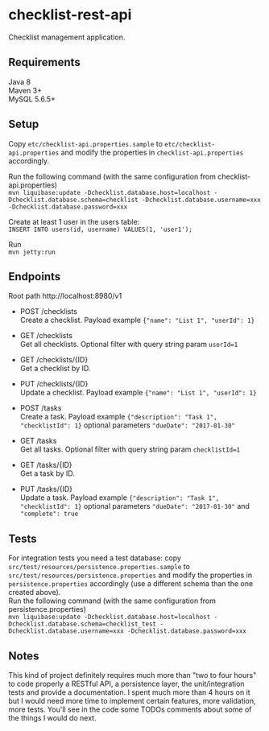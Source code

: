 # checklist-rest-api
Checklist management application.

## Requirements
Java 8  
Maven 3+  
MySQL 5.6.5+  

## Setup

Copy `etc/checklist-api.properties.sample` to `etc/checklist-api.properties` and modify the properties in `checklist-api.properties` accordingly. 

Run the following command (with the same configuration from checklist-api.properties)  
`mvn liquibase:update -Dchecklist.database.host=localhost -Dchecklist.database.schema=checklist -Dchecklist.database.username=xxx -Dchecklist.database.password=xxx`

Create at least 1 user in the users table:  
`INSERT INTO users(id, username) VALUES(1, 'user1');`

Run  
`mvn jetty:run`

## Endpoints

Root path http://localhost:8980/v1  

* POST /checklists  
Create a checklist. Payload example `{"name": "List 1", "userId": 1}`  
* GET /checklists  
Get all checklists. Optional filter with query string param `userId=1`  
* GET /checklists/{ID}  
Get a checklist by ID.  
* PUT /checklists/{ID}  
Update a checklist. Payload example `{"name": "List 1", "userId": 1}`

* POST /tasks  
Create a task. Payload example `{"description": "Task 1", "checklistId": 1}` optional parameters `"dueDate": "2017-01-30"`  
* GET /tasks  
Get all tasks. Optional filter with query string param `checklistId=1`  
* GET /tasks/{ID}  
Get a task by ID.  
* PUT /tasks/{ID}  
Update a task. Payload example `{"description": "Task 1", "checklistId": 1}` optional parameters `"dueDate": "2017-01-30"` and  `"complete": true`  

## Tests

For integration tests you need a test database: copy `src/test/resources/persistence.properties.sample` to `src/test/resources/persistence.properties` and modify the properties in `persistence.properties` accordingly (use a different schema than the one created above).  
Run the following command (with the same configuration from persistence.properties)  
`mvn liquibase:update -Dchecklist.database.host=localhost -Dchecklist.database.schema=checklist_test -Dchecklist.database.username=xxx -Dchecklist.database.password=xxx`

## Notes

This kind of project definitely requires much more than "two to four hours" to code properly a RESTful API, a persistence layer, the unit/integration tests and provide a documentation. I spent much more than 4 hours on it but I would need more time to implement certain features, more validation, more tests. You'll see in the code some TODOs comments about some of the things I would do next.
